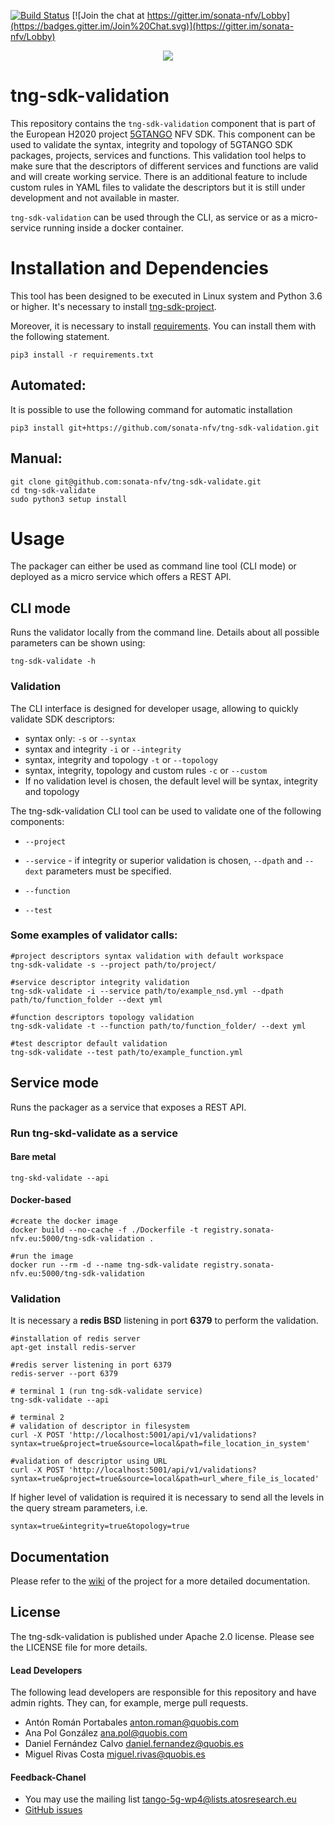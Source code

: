 [![Build Status](https://jenkins.sonata-nfv.eu/buildStatus/icon?job=tng-sdk-validation/master)](https://jenkins.sonata-nfv.eu/job/tng-sdk-validation/master)
[![Join the chat at https://gitter.im/sonata-nfv/Lobby](https://badges.gitter.im/Join%20Chat.svg)](https://gitter.im/sonata-nfv/Lobby)

<p align="center"><img src="https://github.com/sonata-nfv/tng-sdk-validation/wiki/images/sonata-5gtango-logo-500px.png" /></p>


# tng-sdk-validation


This repository contains the `tng-sdk-validation` component that is part of the European H2020 project [5GTANGO](http://www.5gtango.eu) NFV SDK. This component can be used to validate the syntax, integrity and topology of 5GTANGO SDK packages, projects, services and functions. This validation tool helps to make sure that the descriptors of different services and functions are valid and will create working service. There is an additional feature to include custom rules in YAML files to validate the descriptors but it is still under development and not available in master.

`tng-sdk-validation` can be used through the CLI, as service  or as a micro-service running inside a docker container.

# Installation and Dependencies

This tool has been designed to be executed in Linux system and Python 3.6 or higher. It's necessary to install [tng-sdk-project](https://github.com/sonata-nfv/tng-sdk-project).

Moreover, it is necessary to install [requirements](https://github.com/sonata-nfv/tng-sdk-validation/blob/master/requirements.txt).
You can install them with the following statement.
```
pip3 install -r requirements.txt
```

## Automated:

It is possible to use the following command for automatic installation
```
pip3 install git+https://github.com/sonata-nfv/tng-sdk-validation.git
```
## Manual:

```
git clone git@github.com:sonata-nfv/tng-sdk-validate.git
cd tng-sdk-validate
sudo python3 setup install
```

# Usage

The packager can either be used as command line tool (CLI mode) or deployed as a micro service which offers a REST API.

## CLI mode

Runs the validator locally from the command line. Details about all possible parameters can be shown using:

```
tng-sdk-validate -h
```
### Validation

The CLI interface is designed for developer usage, allowing to quickly validate SDK descriptors:

* syntax only: `-s` or `--syntax`
* syntax and integrity `-i` or `--integrity`
* syntax, integrity and topology `-t` or `--topology`
* syntax, integrity, topology and custom rules `-c` or `--custom`
* If no validation level is chosen, the default level will be syntax, integrity and topology

The tng-sdk-validation CLI tool can be used to validate one of the following components:

* `--project`

* `--service` - if integrity or superior validation is chosen, `--dpath` and `--dext` parameters must be specified.

* `--function`

* `--test`

### Some examples of validator calls:
```
#project descriptors syntax validation with default workspace
tng-sdk-validate -s --project path/to/project/

#service descriptor integrity validation
tng-sdk-validate -i --service path/to/example_nsd.yml --dpath path/to/function_folder --dext yml

#function descriptors topology validation
tng-sdk-validate -t --function path/to/function_folder/ --dext yml

#test descriptor default validation
tng-sdk-validate --test path/to/example_function.yml
```

## Service mode

Runs the packager as a service that exposes a REST API.

### Run tng-skd-validate as a service

#### Bare metal
```
tng-skd-validate --api
```
#### Docker-based
```
#create the docker image
docker build --no-cache -f ./Dockerfile -t registry.sonata-nfv.eu:5000/tng-sdk-validation .

#run the image
docker run --rm -d --name tng-sdk-validate registry.sonata-nfv.eu:5000/tng-sdk-validation
```
### Validation
It is necessary a **redis BSD** listening in port **6379** to perform the validation.
```
#installation of redis server
apt-get install redis-server

#redis server listening in port 6379
redis-server --port 6379
```

```
# terminal 1 (run tng-sdk-validate service)
tng-sdk-validate --api

# terminal 2
# validation of descriptor in filesystem
curl -X POST 'http://localhost:5001/api/v1/validations?syntax=true&project=true&source=local&path=file_location_in_system'

#validation of descriptor using URL
curl -X POST 'http://localhost:5001/api/v1/validations?syntax=true&project=true&source=local&path=url_where_file_is_located'
```

If higher level of validation is required it is necessary to send all the levels in the query stream parameters, i.e.
```
syntax=true&integrity=true&topology=true
```
## Documentation

Please refer to the [wiki](https://github.com/sonata-nfv/tng-sdk-validation/wiki) of the project for a more detailed documentation.

## License

The tng-sdk-validation is published under Apache 2.0 license. Please see the LICENSE file for more details.

#### Lead Developers

The following lead developers are responsible for this repository and have admin rights. They can, for example, merge pull requests.

* Antón Román Portabales <anton.roman@quobis.com>
* Ana Pol González <ana.pol@quobis.com>
* Daniel Fernández Calvo <daniel.fernandez@quobis.es>
* Miguel Rivas Costa <miguel.rivas@quobis.es>

#### Feedback-Chanel

* You may use the mailing list [tango-5g-wp4@lists.atosresearch.eu](mailto:tango-5g-wp4@lists.atosresearch.eu)
* [GitHub issues](https://github.com/sonata-nfv/tng-sdk-validation/issues)

